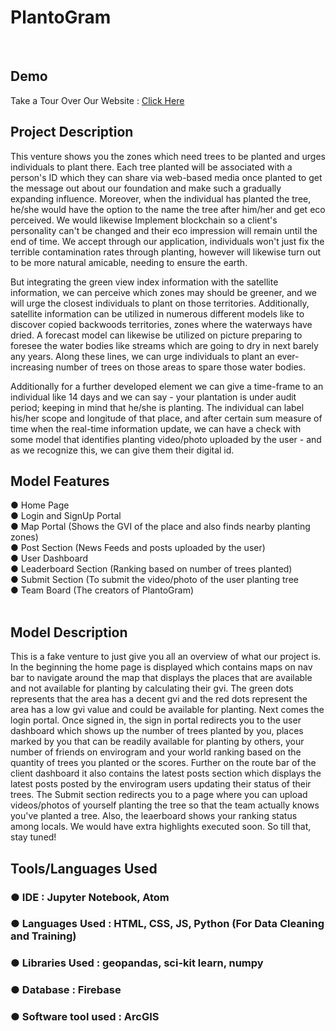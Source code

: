 # PlantoGram

<br>

## Demo

Take a Tour Over Our Website : 
<a href="https://rashafathima.github.io/Hacktober-Fest-Prototype-Team-Code-Crackers/">Click Here</a>

## Project Description 

This venture shows you the zones which need trees to be planted and urges individuals to plant there. Each tree planted will be associated with a person's ID which they can share via web-based media once planted to get the message out about our foundation and make such a gradually expanding influence. Moreover, when the individual has planted the tree, he/she would have the option to the name the tree after him/her and get eco perceived. We would likewise Implement blockchain so a client's personality can't be changed and their eco impression will remain until the end of time. We accept through our application, individuals won't just fix the terrible contamination rates through planting, however will likewise turn out to be more natural amicable, needing to ensure the earth. <br>

But integrating the green view index information with the satellite information, we can perceive which zones may should be greener, and we will urge the closest individuals to plant on those territories. Additionally, satellite information can be utilized in numerous different models like to discover copied backwoods territories, zones where the waterways have dried. A forecast model can likewise be utilized on picture preparing to foresee the water bodies like streams which are going to dry in next barely any years. Along these lines, we can urge individuals to plant an ever-increasing number of trees on those areas to spare those water bodies.
<br>

Additionally for a further developed element we can give a time-frame to an individual like 14 days and we can say - your plantation is under audit period; keeping in mind that he/she is planting. The individual can label his/her scope and longitude of that place, and after certain sum measure of time when the real-time information update, we can have a check with some model that identifies planting video/photo uploaded by the user - and as we recognize this, we can give them their digital id.
 
## Model Features 

● Home Page<br>
● Login and SignUp Portal <br>
● Map Portal (Shows the GVI of the place and also finds nearby planting zones)<br>
● Post Section (News Feeds and posts uploaded by the user) <br>
● User Dashboard <br>
● Leaderboard Section (Ranking based on number of trees planted)<br>
● Submit Section (To submit the video/photo of the user planting tree<br>
● Team Board (The creators of PlantoGram)<br>
<br>

## Model Description

This is a fake venture to just give you all an overview of what our project is. In the beginning the home page is displayed which contains maps on nav bar to navigate around the map that displays the places that are available and not available for planting by calculating their gvi. The green dots represents that the area has a decent gvi and the red dots represent the area has a low gvi value and could be available for planting. Next comes the login portal. Once signed in, the sign in portal redirects you to the user dashboard which shows up the number of trees planted by you, places marked by you that can be readily available for planting by others, your number of friends on envirogram and your world ranking based on the quantity of trees you planted or the scores. Further on the route bar of the client dashboard it also contains the latest posts section which displays the latest posts posted by the envirogram users updating their status of their trees. The Submit section redirects you to a page where you can upload videos/photos of yourself planting the tree so that the team actually knows you've planted a tree. Also, the leaerboard shows your ranking status among locals. We would have extra highlights executed soon. So till that, stay tuned!

## Tools/Languages Used

### ● IDE : Jupyter Notebook, Atom

### ● Languages Used : HTML, CSS, JS, Python (For Data Cleaning and Training)

### ● Libraries Used : geopandas, sci-kit learn, numpy

### ● Database : Firebase

### ● Software tool used : ArcGIS

